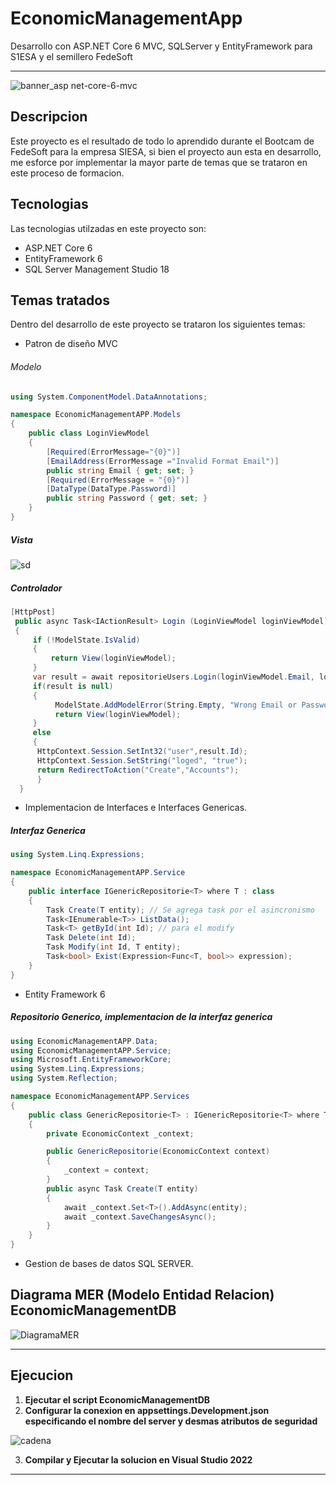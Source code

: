 # EconomicManagementApp
Desarrollo con ASP.NET Core 6 MVC, SQLServer y EntityFramework para S1ESA y el semillero FedeSoft
***
![banner_asp net-core-6-mvc](https://user-images.githubusercontent.com/78867527/161318514-26d98896-01ef-4d30-8892-326f090ca7e4.png)

## Descripcion

Este proyecto es el resultado de todo lo aprendido durante el Bootcam de FedeSoft para la empresa SIESA, si bien el proyecto aun esta en desarrollo, me esforce por implementar la mayor parte de temas que se trataron en este proceso de formacion. 

## Tecnologias

Las tecnologias utilzadas en este proyecto son:
* ASP.NET Core 6
* EntityFramework 6
* SQL Server Management Studio 18

## Temas tratados

Dentro del desarrollo de este proyecto se trataron los siguientes temas:
* Patron de diseño MVC 

###### Modelo
```c#
using System.ComponentModel.DataAnnotations;

namespace EconomicManagementAPP.Models
{
    public class LoginViewModel
    {
        [Required(ErrorMessage="{0}")]
        [EmailAddress(ErrorMessage ="Invalid Format Email")]
        public string Email { get; set; }
        [Required(ErrorMessage = "{0}")]
        [DataType(DataType.Password)]
        public string Password { get; set; }
    }
}

```

##### Vista

![sd](https://user-images.githubusercontent.com/78867527/161346926-522e832f-7436-4581-ad30-50f603982753.jpg)

##### Controlador
```c#
[HttpPost]
 public async Task<IActionResult> Login (LoginViewModel loginViewModel)
 {
     if (!ModelState.IsValid)
     {
         return View(loginViewModel);
     }
     var result = await repositorieUsers.Login(loginViewModel.Email, loginViewModel.Password);
     if(result is null)
     {
          ModelState.AddModelError(String.Empty, "Wrong Email or Password");
          return View(loginViewModel);
     }
     else
     {
      HttpContext.Session.SetInt32("user",result.Id);
      HttpContext.Session.SetString("loged", "true");
      return RedirectToAction("Create","Accounts");
      }
  }

```

* Implementacion de Interfaces e Interfaces Genericas.
##### Interfaz Generica
```c#
using System.Linq.Expressions;

namespace EconomicManagementAPP.Service
{
    public interface IGenericRepositorie<T> where T : class
    {
        Task Create(T entity); // Se agrega task por el asincronismo
        Task<IEnumerable<T>> ListData();
        Task<T> getById(int Id); // para el modify
        Task Delete(int Id);
        Task Modify(int Id, T entity);
        Task<bool> Exist(Expression<Func<T, bool>> expression);
    }
}
```
* Entity Framework 6 
##### Repositorio Generico, implementacion de la interfaz generica
```c#
using EconomicManagementAPP.Data;
using EconomicManagementAPP.Service;
using Microsoft.EntityFrameworkCore;
using System.Linq.Expressions;
using System.Reflection;

namespace EconomicManagementAPP.Services
{
    public class GenericRepositorie<T> : IGenericRepositorie<T> where T : class
    {
        private EconomicContext _context;

        public GenericRepositorie(EconomicContext context)
        {
            _context = context;
        }
        public async Task Create(T entity)
        {
            await _context.Set<T>().AddAsync(entity);
            await _context.SaveChangesAsync();
        }
    }
}
```
* Gestion de bases de datos SQL SERVER.

## Diagrama MER (Modelo Entidad Relacion) EconomicManagementDB

![DiagramaMER](https://user-images.githubusercontent.com/78867527/161315374-8497ec63-eaf7-46c1-a22c-633acd6b9e61.png)

***
## Ejecucion
1. **Ejecutar el script EconomicManagementDB**
2. **Configurar la conexion en appsettings.Development.json especificando el nombre del server y desmas atributos de seguridad**

![cadena](https://user-images.githubusercontent.com/78867527/161320919-190b262e-02c3-477a-bda9-abcd54464c15.png)

3. **Compilar y Ejecutar la solucion en Visual Studio 2022** 

***

